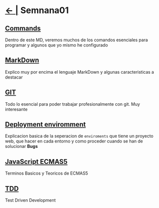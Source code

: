 # [← |](https://github.com/VGamezz19/skylab-boot-notes) Semnana01

 ## [Commands](https://github.com/VGamezz19/skylab-boot-notes/tree/dev/course/semana01/readme/command.MD) 

Dentro de este MD, veremos muchos de los comandos esenciales para programar y algunos que yo mismo he configurado

## [MarkDown](https://github.com/VGamezz19/skylab-boot-notes/tree/dev/course/semana01/readme/markDown.MD) 

Explico muy por encima el lenguaje MarkDown y algunas caracteristicas a destacar

## [GIT](https://github.com/VGamezz19/skylab-boot-notes/tree/dev/course/semana01/readme/git.MD) 

Todo lo esencial para poder trabajar profesionalmente con git. Muy interesante

## [Deployment enviromment](https://github.com/VGamezz19/skylab-boot-notes/tree/dev/course/semana01/readme/enviromment.MD)

Explicacion basica de la seperacion de `enviroments` que tiene un proyecto web, que hacer en cada entorno y como proceder cuando se han de solucionar **Bugs**

## [JavaScript ECMAS5](https://github.com/VGamezz19/skylab-boot-notes/tree/dev/course/semana01/readme/javascript.MD)

Terminos Basicos y Teoricos de ECMAS5

## [TDD](https://github.com/VGamezz19/skylab-boot-notes/tree/dev/course/semana01/readme/TDD.MD)

Test Driven Development